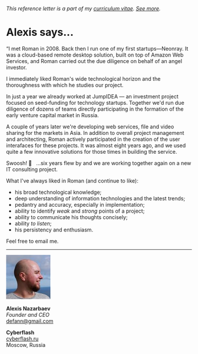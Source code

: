 _This reference letter is a part of my [curriculum vitae](/cv.html).
[See&nbsp;more](./)._

# Alexis says...

<p class="quote">&#8220;I met Roman in 2008. Back then I run one
of my first startups&mdash;Neonray. It was a cloud-based remote
desktop solution, built on top of Amazon Web Services, and Roman
carried out the due diligence on behalf of an angel investor.</p>

I immediately liked Roman's wide technological horizon and the
thoroughness with which he studies our project.

In just a year we already worked at JumpIDEA &mdash; an investment
project focused on seed-funding for technology startups. Together
we'd run due diligence of dozens of teams directly participating
in the formation of the early venture capital market in Russia.

A couple of years later we're developing web services, file and
video sharing for the markets in Asia. In addition to overall project
management and architecting, Roman actively participated in the
creation of the user interafaces for these projects. It was almost
eight years ago, and we used quite a few innovative solutions for
those times in building the service.

Swoosh! &#x1F4A8; &nbsp; ...six years flew by and we are working
together again on a new IT consulting project.

What I've always liked in Roman (and continue to like):

- his broad technological knowledge;
- deep understanding of information technologies and
  the latest trends;
- pedantry and accuracy, especially in implementation;
- ability to identify _weak_ and _strong_ points of a project;
- ability to communicate his thoughts concisely; 
- ability _to listen_;
- his persistency and enthusiasm.

Feel free to email me.

---

<img src="an.jpeg" class="avatar">

**Alexis Nazarbaev**<br>
_Founder and CEO_<br>
defann@gmail.com

**Cyberflash**<br>
[cyberflash.ru](http://www.cyberflash.ru/)<br>
Moscow, Russia
